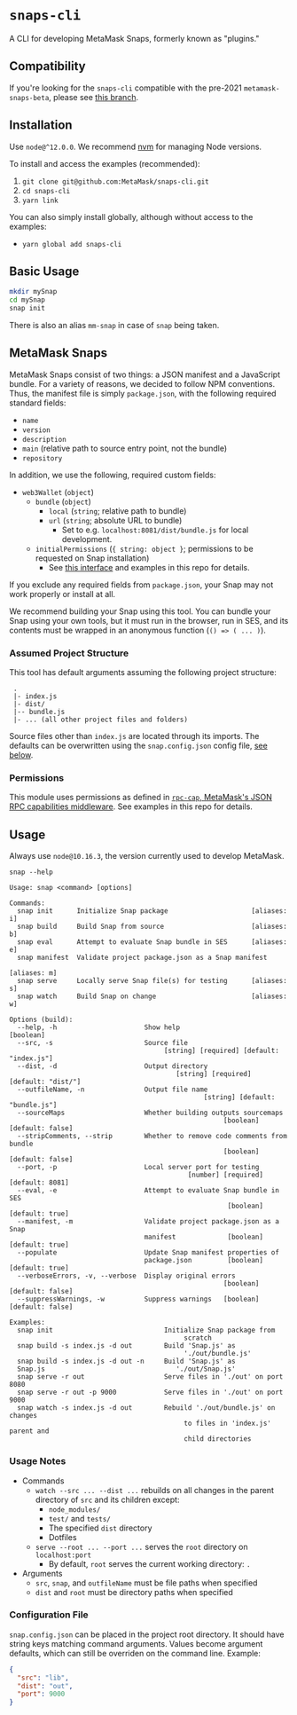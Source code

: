 # `snaps-cli`

A CLI for developing MetaMask Snaps, formerly known as "plugins."

## Compatibility

If you're looking for the `snaps-cli` compatible with the pre-2021 `metamask-snaps-beta`, please see [this branch](https://github.com/MetaMask/snaps-cli/tree/version-0.4.0).

## Installation

Use `node@^12.0.0`.
We recommend [nvm](https://github.com/nvm-sh/nvm) for managing Node versions.

To install and access the examples (recommended):

1. `git clone git@github.com:MetaMask/snaps-cli.git`
2. `cd snaps-cli`
3. `yarn link`

You can also simply install globally, although without access to the examples:

- `yarn global add snaps-cli`

## Basic Usage

```bash
mkdir mySnap
cd mySnap
snap init
```

There is also an alias `mm-snap` in case of `snap` being taken.

## MetaMask Snaps

MetaMask Snaps consist of two things: a JSON manifest and a JavaScript bundle.
For a variety of reasons, we decided to follow NPM conventions. Thus, the manifest file
is simply `package.json`, with the following required standard fields:

- `name`
- `version`
- `description`
- `main` (relative path to source entry point, not the bundle)
- `repository`

In addition, we use the following, required custom fields:

- `web3Wallet` (`object`)
  - `bundle` (`object`)
    - `local` (`string`; relative path to bundle)
    - `url` (`string`; absolute URL to bundle)
      - Set to e.g. `localhost:8081/dist/bundle.js` for local development.
  - `initialPermissions` (`{ string: object }`; permissions to be requested on
    Snap installation)
    - See [this interface](https://github.com/MetaMask/rpc-cap#requestpermissions-irequestedpermissions)
      and examples in this repo for details.

If you exclude any required fields from `package.json`, your Snap may not
work properly or install at all.

We recommend building your Snap using this tool.
You can bundle your Snap using your own tools, but it must run in the browser,
run in SES, and its contents must be wrapped in an anonymous function (`() => ( ... )`).

### Assumed Project Structure

This tool has default arguments assuming the following project structure:

```text
 .
 |- index.js
 |- dist/
 |-- bundle.js
 |- ... (all other project files and folders)
```

Source files other than `index.js` are located through its imports.
The defaults can be overwritten using the `snap.config.json` config file,
[see below](#configuration-file).

### Permissions

This module uses permissions as defined in [`rpc-cap`, MetaMask's JSON RPC
capabilities middleware](https://github.com/MetaMask/rpc-cap).
See examples in this repo for details.

## Usage

Always use `node@10.16.3`, the version currently used to develop MetaMask.

`snap --help`

```text
Usage: snap <command> [options]

Commands:
  snap init      Initialize Snap package                     [aliases: i]
  snap build     Build Snap from source                      [aliases: b]
  snap eval      Attempt to evaluate Snap bundle in SES      [aliases: e]
  snap manifest  Validate project package.json as a Snap manifest
                                                                    [aliases: m]
  snap serve     Locally serve Snap file(s) for testing      [aliases: s]
  snap watch     Build Snap on change                        [aliases: w]

Options (build):
  --help, -h                      Show help                            [boolean]
  --src, -s                       Source file
                                       [string] [required] [default: "index.js"]
  --dist, -d                      Output directory
                                          [string] [required] [default: "dist/"]
  --outfileName, -n               Output file name
                                                 [string] [default: "bundle.js"]
  --sourceMaps                    Whether building outputs sourcemaps
                                                      [boolean] [default: false]
  --stripComments, --strip        Whether to remove code comments from bundle
                                                      [boolean] [default: false]
  --port, -p                      Local server port for testing
                                             [number] [required] [default: 8081]
  --eval, -e                      Attempt to evaluate Snap bundle in SES
                                                       [boolean] [default: true]
  --manifest, -m                  Validate project package.json as a Snap
                                  manifest             [boolean] [default: true]
  --populate                      Update Snap manifest properties of
                                  package.json         [boolean] [default: true]
  --verboseErrors, -v, --verbose  Display original errors
                                                      [boolean] [default: false]
  --suppressWarnings, -w          Suppress warnings   [boolean] [default: false]

Examples:
  snap init                            Initialize Snap package from
                                            scratch
  snap build -s index.js -d out        Build 'Snap.js' as
                                            './out/bundle.js'
  snap build -s index.js -d out -n     Build 'Snap.js' as
  Snap.js                                 './out/Snap.js'
  snap serve -r out                    Serve files in './out' on port 8080
  snap serve -r out -p 9000            Serve files in './out' on port 9000
  snap watch -s index.js -d out        Rebuild './out/bundle.js' on changes
                                            to files in 'index.js' parent and
                                            child directories
```

### Usage Notes

- Commands
  - `watch --src ... --dist ...` rebuilds on all changes in the parent directory
    of `src` and its children except:
    - `node_modules/`
    - `test/` and `tests/`
    - The specified `dist` directory
    - Dotfiles
  - `serve --root ... --port ...` serves the `root` directory on `localhost:port`
    - By default, `root` serves the current working directory: `.`
- Arguments
  - `src`, `snap`, and `outfileName` must be file paths when specified
  - `dist` and `root` must be directory paths when specified

### Configuration File

`snap.config.json` can be placed in the project root directory. It should have string keys matching
command arguments. Values become argument defaults, which can still be overriden on the command line.
Example:

```json
{
  "src": "lib",
  "dist": "out",
  "port": 9000
}
```
